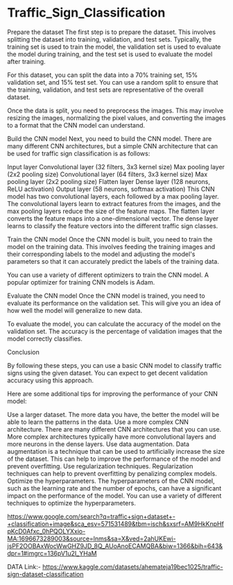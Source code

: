 # Traffic_Sign_Classification
Prepare the dataset
The first step is to prepare the dataset. This involves splitting the dataset into training, validation, and test sets. Typically, the training set is used to train the model, the validation set is used to evaluate the model during training, and the test set is used to evaluate the model after training.

For this dataset, you can split the data into a 70% training set, 15% validation set, and 15% test set. You can use a random split to ensure that the training, validation, and test sets are representative of the overall dataset.

Once the data is split, you need to preprocess the images. This may involve resizing the images, normalizing the pixel values, and converting the images to a format that the CNN model can understand.

Build the CNN model
Next, you need to build the CNN model. There are many different CNN architectures, but a simple CNN architecture that can be used for traffic sign classification is as follows:

Input layer Convolutional layer (32 filters, 3x3 kernel size) Max pooling layer (2x2 pooling size) Convolutional layer (64 filters, 3x3 kernel size) Max pooling layer (2x2 pooling size) Flatten layer Dense layer (128 neurons, ReLU activation) Output layer (58 neurons, softmax activation) This CNN model has two convolutional layers, each followed by a max pooling layer. The convolutional layers learn to extract features from the images, and the max pooling layers reduce the size of the feature maps. The flatten layer converts the feature maps into a one-dimensional vector. The dense layer learns to classify the feature vectors into the different traffic sign classes.

Train the CNN model
Once the CNN model is built, you need to train the model on the training data. This involves feeding the training images and their corresponding labels to the model and adjusting the model's parameters so that it can accurately predict the labels of the training data.

You can use a variety of different optimizers to train the CNN model. A popular optimizer for training CNN models is Adam.


Evaluate the CNN model
Once the CNN model is trained, you need to evaluate its performance on the validation set. This will give you an idea of how well the model will generalize to new data.

To evaluate the model, you can calculate the accuracy of the model on the validation set. The accuracy is the percentage of validation images that the model correctly classifies.

Conclusion

By following these steps, you can use a basic CNN model to classify traffic signs using the given dataset. You can expect to get decent validation accuracy using this approach.

Here are some additional tips for improving the performance of your CNN model:

Use a larger dataset. The more data you have, the better the model will be able to learn the patterns in the data. Use a more complex CNN architecture. There are many different CNN architectures that you can use. More complex architectures typically have more convolutional layers and more neurons in the dense layers. Use data augmentation. Data augmentation is a technique that can be used to artificially increase the size of the dataset. This can help to improve the performance of the model and prevent overfitting. Use regularization techniques. Regularization techniques can help to prevent overfitting by penalizing complex models. Optimize the hyperparameters. The hyperparameters of the CNN model, such as the learning rate and the number of epochs, can have a significant impact on the performance of the model. You can use a variety of different techniques to optimize the hyperparameters.

https://www.google.com/search?q=traffic+sign+dataset+-+classification+image&sca_esv=571531489&tbm=isch&sxsrf=AM9HkKnpHfpKcD0Afxc_0hPQOLYXxio-MA:1696673289003&source=lnms&sa=X&ved=2ahUKEwi-jsPF2OOBAxWocWwGHZ9JD_8Q_AUoAnoECAMQBA&biw=1366&bih=643&dpr=1#imgrc=136pV1u2I_YHaM

DATA Link:- https://www.kaggle.com/datasets/ahemateja19bec1025/traffic-sign-dataset-classification



